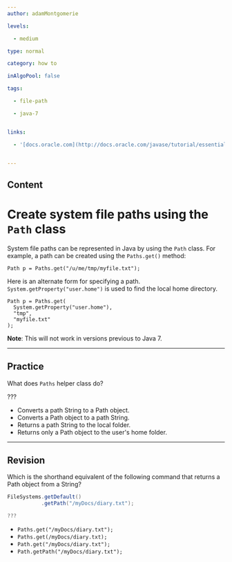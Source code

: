 ```yaml
---
author: adamMontgomerie

levels:

  - medium

type: normal

category: how to

inAlgoPool: false

tags:

  - file-path

  - java-7


links:

  - '[docs.oracle.com](http://docs.oracle.com/javase/tutorial/essential/io/pathOps.html){website}'


---
```

## Content
# Create system file paths using the `Path` class

System file paths can be represented in Java by using the `Path` class. For example, a path can be created using the `Paths.get()` method:
```
Path p = Paths.get("/u/me/tmp/myfile.txt");
```
Here is an alternate form for specifying a path. `System.getProperty("user.home")` is used to find the local home directory.
```
Path p = Paths.get(
  System.getProperty("user.home"),
  "tmp", 
  "myfile.txt"
);
```
**Note**: This will not work in versions previous to Java 7.

---
## Practice

What does `Paths` helper class do?

???

* Converts a path String to a Path object.
* Converts a Path object to a path String.
* Returns a path String to the local folder.
* Returns only a Path object to the user's home folder.

---
## Revision

Which is the shorthand equivalent of the following command that returns a Path object from a String?
```java
FileSystems.getDefault()
           .getPath("/myDocs/diary.txt");

???
```

* `Paths.get("/myDocs/diary.txt");`
* `Paths.get(/myDocs/diary.txt);`
* `Path.get("/myDocs/diary.txt");`
* `Path.getPath("/myDocs/diary.txt");`

